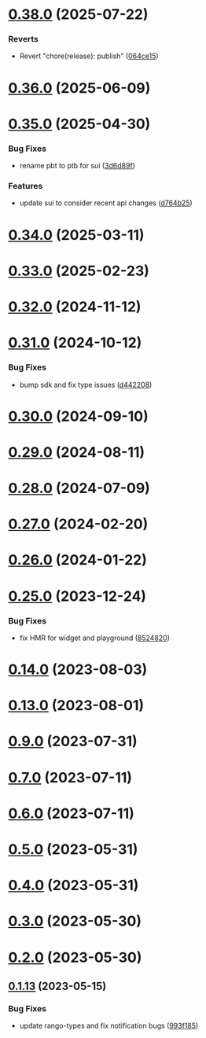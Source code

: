 # [0.38.0](https://github.com/rango-exchange/rango-client/compare/signer-starknet@0.37.0...signer-starknet@0.38.0) (2025-07-22)


### Reverts

* Revert "chore(release): publish" ([064ce15](https://github.com/rango-exchange/rango-client/commit/064ce157a2f819856f647f83aeb1c0410542e8d7))



# [0.36.0](https://github.com/rango-exchange/rango-client/compare/signer-starknet@0.35.0...signer-starknet@0.36.0) (2025-06-09)



# [0.35.0](https://github.com/rango-exchange/rango-client/compare/signer-starknet@0.34.0...signer-starknet@0.35.0) (2025-04-30)


### Bug Fixes

* rename pbt to ptb for sui ([3d6d89f](https://github.com/rango-exchange/rango-client/commit/3d6d89f2265766607a15d61e0df92643fb33072b))


### Features

* update sui to consider recent api changes ([d764b25](https://github.com/rango-exchange/rango-client/commit/d764b2501df9bb295f63cdbc0b05acd4a3abb4b9))



# [0.34.0](https://github.com/rango-exchange/rango-client/compare/signer-starknet@0.33.0...signer-starknet@0.34.0) (2025-03-11)



# [0.33.0](https://github.com/rango-exchange/rango-client/compare/signer-starknet@0.32.0...signer-starknet@0.33.0) (2025-02-23)



# [0.32.0](https://github.com/rango-exchange/rango-client/compare/signer-starknet@0.31.0...signer-starknet@0.32.0) (2024-11-12)



# [0.31.0](https://github.com/rango-exchange/rango-client/compare/signer-starknet@0.30.0...signer-starknet@0.31.0) (2024-10-12)


### Bug Fixes

* bump sdk and fix type issues ([d442208](https://github.com/rango-exchange/rango-client/commit/d4422083bf5dd27d5f509ce1db7f9560d05428c8))



# [0.30.0](https://github.com/rango-exchange/rango-client/compare/signer-starknet@0.29.0...signer-starknet@0.30.0) (2024-09-10)



# [0.29.0](https://github.com/rango-exchange/rango-client/compare/signer-starknet@0.28.0...signer-starknet@0.29.0) (2024-08-11)



# [0.28.0](https://github.com/rango-exchange/rango-client/compare/signer-starknet@0.27.0...signer-starknet@0.28.0) (2024-07-09)



# [0.27.0](https://github.com/rango-exchange/rango-client/compare/signer-starknet@0.26.0...signer-starknet@0.27.0) (2024-02-20)



# [0.26.0](https://github.com/rango-exchange/rango-client/compare/signer-starknet@0.25.0...signer-starknet@0.26.0) (2024-01-22)



# [0.25.0](https://github.com/rango-exchange/rango-client/compare/signer-starknet@0.23.0...signer-starknet@0.25.0) (2023-12-24)


### Bug Fixes

* fix HMR for widget and playground ([8524820](https://github.com/rango-exchange/rango-client/commit/8524820f10cf0b8921f3db0c4f620ff98daa4103))



# [0.14.0](https://github.com/rango-exchange/rango-client/compare/signer-starknet@0.13.0...signer-starknet@0.14.0) (2023-08-03)



# [0.13.0](https://github.com/rango-exchange/rango-client/compare/signer-starknet@0.12.0...signer-starknet@0.13.0) (2023-08-01)



# [0.9.0](https://github.com/rango-exchange/rango-client/compare/signer-starknet@0.8.0...signer-starknet@0.9.0) (2023-07-31)



# [0.7.0](https://github.com/rango-exchange/rango-client/compare/signer-starknet@0.6.0...signer-starknet@0.7.0) (2023-07-11)



# [0.6.0](https://github.com/rango-exchange/rango-client/compare/signer-starknet@0.5.0...signer-starknet@0.6.0) (2023-07-11)



# [0.5.0](https://github.com/rango-exchange/rango-client/compare/signer-starknet@0.4.0...signer-starknet@0.5.0) (2023-05-31)



# [0.4.0](https://github.com/rango-exchange/rango-client/compare/signer-starknet@0.3.0...signer-starknet@0.4.0) (2023-05-31)



# [0.3.0](https://github.com/rango-exchange/rango-client/compare/signer-starknet@0.2.0...signer-starknet@0.3.0) (2023-05-30)



# [0.2.0](https://github.com/rango-exchange/rango-client/compare/signer-starknet@0.1.14...signer-starknet@0.2.0) (2023-05-30)



## [0.1.13](https://github.com/rango-exchange/rango-client/compare/signer-starknet@0.1.12...signer-starknet@0.1.13) (2023-05-15)


### Bug Fixes

* update rango-types and fix notification bugs ([993f185](https://github.com/rango-exchange/rango-client/commit/993f185e0b8c5e5e15a2c65ba2d85d1f9c8daa90))



